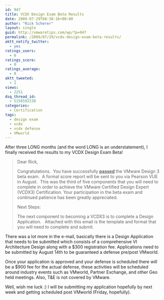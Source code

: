 ```yaml
---
id: 947
title: VCDX Design Exam Beta Results
date: 2009-07-29T08:38:16+00:00
author: "Rick Scherer"
layout: single
guid: http://vmwaretips.com/wp/?p=947
permalink: /2009/07/29/vcdx-design-exam-beta-results/
aktt_notify_twitter:
  - yes
ratings_users:
  - 0
ratings_score:
  - 0
ratings_average:
  - 0
aktt_tweeted:
  - 1
views:
  - 2251
dsq_thread_id:
  - 5156592238
categories:
  - Certification
tags:
  - design exam
  - vcdx
  - vcdx defense
  - VMworld
---
```

After three LONG months (and the word LONG is an understatement), I finally received the results to my VCDX Design Exam Beta!

> Dear Rick,
> 
> Congratulations.  You have successfully <span style="text-decoration: underline;"><strong>passed</strong></span> the VMware Design 3 beta exam.  A formal score report will be sent to you via Pearson VUE in August.  This was the third of five components that you will need to complete in order to achieve the VMware Certified Design Expert (VCDX3) Certification. Your participation in the beta exam and continued patience has been greatly appreciated.
> 
> Next Steps:
> 
> The next component to becoming a VCDX3 is to complete a Design Application.   Attached with this email is the template and format that you will need to complete and submit.

There was a lot more in the e-mail, basically there is a Design Application that needs to be submitted which consists of a comprehensive VI Architecture Design along with a $300 registration fee. Applications need to be submitted by August 14th to be guaranteed a defense pre/post VMworld.

Once your application is approved and your defense is scheduled there will be a $900 fee for the actual defense, these activities will be scheduled around industry events such as VMworld, Partner Exchange, and other Geo held meetings. Also, T&E is not covered by VMware.

Well, wish me luck :) I will be submitting my application hopefully by next week and getting scheduled post VMworld (Friday, hopefully).